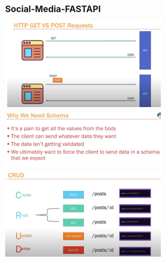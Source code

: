 # Social-Media-FASTAPI

![get vs post](images\get-post.png)

![Why we need Schema](images\schema.png)

![CRUD](images\crud.png)